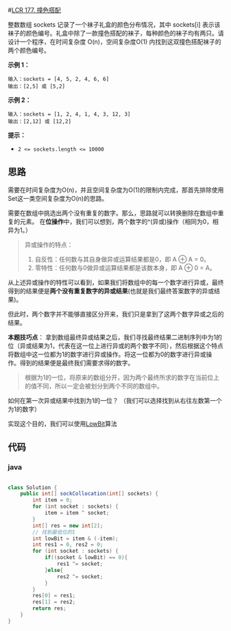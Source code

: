 #[LCR 177. 撞色搭配](https://leetcode.cn/problems/shu-zu-zhong-shu-zi-chu-xian-de-ci-shu-lcof/description/?envType=study-plan-v2&envId=coding-interviews)

整数数组 sockets 记录了一个袜子礼盒的颜色分布情况，其中 sockets[i] 表示该袜子的颜色编号。礼盒中除了一款撞色搭配的袜子，每种颜色的袜子均有两只。请设计一个程序，在时间复杂度 O(n)，空间复杂度O(1) 内找到这双撞色搭配袜子的两个颜色编号。

**示例 1：**

```
输入：sockets = [4, 5, 2, 4, 6, 6]
输出：[2,5] 或 [5,2]
```

**示例 2：**

```
输入：sockets = [1, 2, 4, 1, 4, 3, 12, 3]
输出：[2,12] 或 [12,2]
```

**提示：**

- `2 <= sockets.length <= 10000`

## 思路
需要在时间复杂度为O(n)，并且空间复杂度为O(1)的限制内完成，那首先排除使用Set这一类空间复杂度为O(n)的思路。

需要在数组中挑选出两个没有重复的数字。那么，思路就可以转换删除在数组中重复的元素。
在**位操作**中，我们可以想到，两个数字的^(异或)操作（相同为0，相异为1。）
> 异或操作的特点：
> 
> 1. 自反性：任何数与其自身做异或运算结果都是0，即 A ⊕ A = 0。
> 2. 零特性：任何数与0做异或运算结果都是该数本身，即 A ⊕ 0 = A。

从上述异或操作的特性可以看到，如果我们将数组中的每一个数字进行异或，最终得到的结果便是**两个没有重复数字的异或结果**(也就是我们最终答案数字的异或结果)。

但此时，两个数字并不能够直接区分开来，我们只是拿到了这两个数字异或之后的结果。

**本题技巧点**：
拿到数组最终异或结果之后，我们寻找最终结果二进制序列中为1的位（异或结果为1，代表在这一位上进行异或的两个数字不同），然后根据这个特点
将数组中这一位都为1的数字进行异或操作。将这一位都为0的数字进行异或操作。得到的结果便是最终我们需要求得的数字。
> 根据为1的一位，将原来的数组分开，因为两个最终所求的数字在当前位上的值不同，所以一定会被划分到两个不同的数组中。

如何在第一次异或结果中找到为1的一位？ （我们可以选择找到从右往左数第一个为1的数字）

实现这个目的，我们可以使用[LowBit](leetcode/其他算法/lowbit.md)算法

## 代码

### java
```Java

class Solution {
    public int[] sockCollocation(int[] sockets) {
        int item = 0;
        for (int socket : sockets) {
            item = item ^ socket;
        }
        int[] res = new int[2];
        // 找到最低位的1
        int lowBit = item & (-item);
        int res1 = 0, res2 = 0;
        for (int socket : sockets) {
            if((socket & lowBit) == 0){
                res1 ^= socket; 
            }else{
                res2 ^= socket;
            }
        }
        res[0] = res1;
        res[1] = res2;
        return res;
    }
}

```



